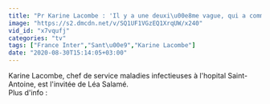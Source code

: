 ```yaml
---
title: "Pr Karine Lacombe : 'Il y a une deuxi\u00e8me vague, qui a commenc\u00e9 fin juillet, mais qui n'a aucun rapport avec ce que l'on a vu en mars-avril'"
image: "https://s2.dmcdn.net/v/SQ1UF1VGzEQ1XrqUW/x240"
vid_id: "x7vqufj"
categories: "tv"
tags: ["France Inter","Sant\u00e9","Karine Lacombe"]
date: "2020-08-30T15:14:05+03:00"
---
```

Karine Lacombe, chef de service maladies infectieuses à l'hopital Saint-Antoine, est l'invitée de Léa Salamé.  <br>Plus d'info : 
